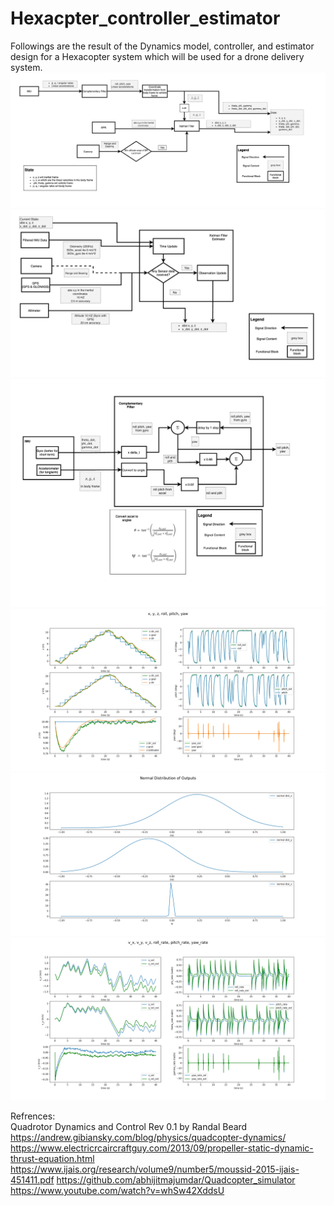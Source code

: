 # Hexacpter_controller_estimator

Followings are the result of the Dynamics model, controller, and estimator design for a Hexacopter system which will be used for a drone delivery system.
![Image 1](results/Estimator.png)
![Image 2](results/Kalman_filter.png)
![Image 3](results/comp_filter.png)
![Image 4](results/Test_git.png)
![Image 5](results/STD_results.png)
![Image 6](results/Test_git2.png)



Refrences:\
Quadrotor Dynamics and Control Rev 0.1  by Randal Beard\
https://andrew.gibiansky.com/blog/physics/quadcopter-dynamics/
https://www.electricrcaircraftguy.com/2013/09/propeller-static-dynamic-thrust-equation.html
https://www.ijais.org/research/volume9/number5/moussid-2015-ijais-451411.pdf
https://github.com/abhijitmajumdar/Quadcopter_simulator
https://www.youtube.com/watch?v=whSw42XddsU



